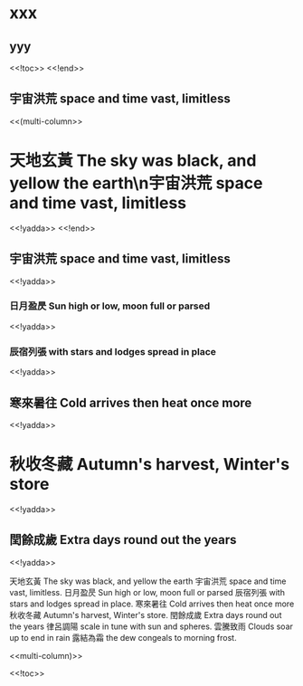 
# xxx
## yyy
<<!toc>>
<<!end>>
## 宇宙洪荒 space and time vast, limitless

<!--
<<!yadda>>

<<!yadda>>
 -->

<<(multi-column>>

# 天地玄黃 The sky was black, and yellow the earth\n宇宙洪荒 space and time vast, limitless
<<!yadda>>
<<!end>>
## 宇宙洪荒 space and time vast, limitless
<<!yadda>>

### 日月盈昃 Sun high or low, moon full or parsed
<<!yadda>>

### 辰宿列張 with stars and lodges spread in place
<<!yadda>>

## 寒來暑往 Cold arrives then heat once more
<<!yadda>>

# 秋收冬藏 Autumn's harvest, Winter's store
<<!yadda>>

## 閏餘成歲 Extra days round out the years
<<!yadda>>


天地玄黃 The sky was black, and yellow the earth
宇宙洪荒 space and time vast, limitless.
日月盈昃 Sun high or low, moon full or parsed
辰宿列張 with stars and lodges spread in place.
寒來暑往 Cold arrives then heat once more
秋收冬藏 Autumn's harvest, Winter's store.
閏餘成歲 Extra days round out the years
律呂調陽 scale in tune with sun and spheres.
雲騰致雨 Clouds soar up to end in rain
露結為霜 the dew congeals to morning frost.

<<multi-column)>>


<<!toc>>
